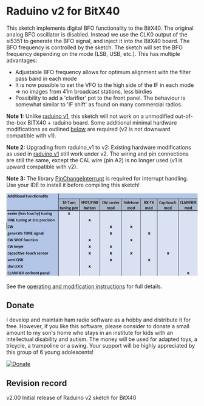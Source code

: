 # Raduino v2 for BitX40

This sketch implements digital BFO functionality to the BitX40. The original analog BFO oscillator is disabled. Instead we use the CLK0 output of the si5351 to generate the BFO signal, and inject it into the BitX40 board.
The BFO frequency is controlled by the sketch. The sketch will set the BFO frequency depending on the mode (LSB, USB, etc.). This has multiple advantages:
- Adjustable BFO frequency allows for optimum alignment with the filter pass band in each mode
- It is now possible to set the VFO to the high side of the IF in each mode => no images from 41m broadcast stations, less birdies
- Possibility to add a 'clarifier' pot to the front panel. The behaviour is somewhat similar to 'IF shift' as found on many commercial radios.

**Note 1:** Unlike [raduino v1](https://github.com/amunters/bitx40/blob/master/README.md), this sketch will not work on a unmodified out-of-the-box BITX40 + raduino board. Some additional minimal hardware modifications as outlined [below](operating-instructions.md) are required (v2 is not downward compatible with v1).

**Note 2:** Upgrading from raduino_v1 to v2: Existing hardware modifications as used in [raduino v1](https://github.com/amunters/bitx40/blob/master/README.md) still work under v2. The wiring and pin connections are still the same, except the CAL wire (pin A2) is no longer used (v1 is upward compatible with v2).

**Note 3:** The library [PinChangeInterrupt](https://playground.arduino.cc/Main/PinChangeInterrupt) is required for interrupt handling. Use your IDE to install it before compiling this sketch!

![Hardware mod overview](hardware%20modification%20overview%20v2.PNG) 

See the [operating and modification instructions](operating-instructions.md) for full details.

## Donate

I develop and maintain ham radio software as a hobby and distribute it for free. However, if you like this software, please consider to donate a small amount to my son's home who stays in an institute for kids with an intellectual disability and autism. The money will be used for adapted toys, a tricycle, a trampoline or a swing. Your support will be highly appreciated by this group of 6 young adolescents!

 [![Donate](https://www.paypalobjects.com/en_US/GB/i/btn/btn_donateCC_LG.gif)](https://www.paypal.com/cgi-bin/webscr?cmd=_s-xclick&hosted_button_id=PTAMBM6QT8LP8)

## Revision record

v2.00  Initial release of Raduino v2 sketch for BitX40
